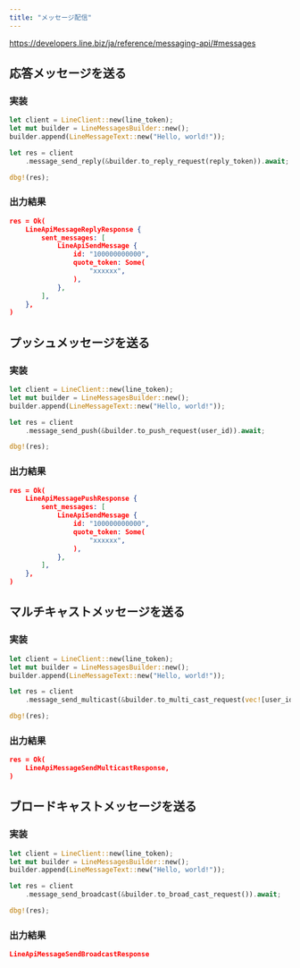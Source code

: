 ```yaml
---
title: "メッセージ配信"
---
```


https://developers.line.biz/ja/reference/messaging-api/#messages

## 応答メッセージを送る
### 実装
```rust
let client = LineClient::new(line_token);
let mut builder = LineMessagesBuilder::new();
builder.append(LineMessageText::new("Hello, world!"));

let res = client
    .message_send_reply(&builder.to_reply_request(reply_token)).await;

dbg!(res);
```



### 出力結果

```json
res = Ok(
    LineApiMessageReplyResponse {
        sent_messages: [
            LineApiSendMessage {
                id: "100000000000",
                quote_token: Some(
                    "xxxxxx",
                ),
            },
        ],
    },
)
```
## プッシュメッセージを送る
### 実装
```rust
let client = LineClient::new(line_token);
let mut builder = LineMessagesBuilder::new();
builder.append(LineMessageText::new("Hello, world!"));

let res = client
    .message_send_push(&builder.to_push_request(user_id)).await;

dbg!(res);
```



### 出力結果

```json
res = Ok(
    LineApiMessagePushResponse {
        sent_messages: [
            LineApiSendMessage {
                id: "100000000000",
                quote_token: Some(
                    "xxxxxx",
                ),
            },
        ],
    },
)

```
## マルチキャストメッセージを送る
### 実装
```rust
let client = LineClient::new(line_token);
let mut builder = LineMessagesBuilder::new();
builder.append(LineMessageText::new("Hello, world!"));

let res = client
    .message_send_multicast(&builder.to_multi_cast_request(vec![user_id.to_string()])).await;

dbg!(res);
```



### 出力結果

```json
res = Ok(
    LineApiMessageSendMulticastResponse,
)

```
## ブロードキャストメッセージを送る

### 実装
```rust
let client = LineClient::new(line_token);
let mut builder = LineMessagesBuilder::new();
builder.append(LineMessageText::new("Hello, world!"));

let res = client
    .message_send_broadcast(&builder.to_broad_cast_request()).await;

dbg!(res);
```



### 出力結果

```json
LineApiMessageSendBroadcastResponse
```
